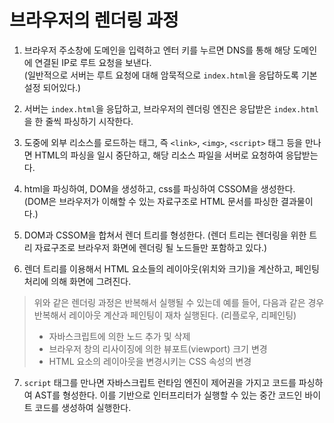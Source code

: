 # 브라우저의 렌더링 과정

1. 브라우저 주소창에 도메인을 입력하고 엔터 키를 누르면 DNS를 통해 해당 도메인에 연결된 IP로 루트 요청을 보낸다.  
   (일반적으로 서버는 루트 요청에 대해 암묵적으로 `index.html`을 응답하도록 기본 설정 되어있다.)

2. 서버는 `index.html`을 응답하고, 브라우저의 렌더링 엔진은 응답받은 `index.html`을 한 줄씩 파싱하기 시작한다.

3. 도중에 외부 리소스를 로드하는 태그, 즉 `<link>`, `<img>`, `<script>` 태그 등을 만나면 HTML의 파싱을 일시 중단하고, 해당 리소스 파일을 서버로 요청하여 응답받는다.

4. html을 파싱하여, DOM을 생성하고, css를 파싱하여 CSSOM을 생성한다.  
   (DOM은 브라우저가 이해할 수 있는 자료구조로 HTML 문서를 파싱한 결과물이다.)

5. DOM과 CSSOM을 합쳐서 렌더 트리를 형성한다. (렌더 트리는 렌더링을 위한 트리 자료구조로 브라우저 화면에 렌더링 될 노드들만 포함하고 있다.)

6. 렌더 트리를 이용해서 HTML 요소들의 레이아웃(위치와 크기)을 계산하고, 페인팅 처리에 의해 화면에 그려진다.

> 위와 같은 렌더링 과정은 반복해서 실행될 수 있는데 예를 들어, 다음과 같은 경우 반복해서 레이아웃 계산과 페인팅이 재차 실행된다. (리플로우, 리페인팅)
>
> - 자바스크립트에 의한 노드 추가 및 삭제
> - 브라우저 창의 리사이징에 의한 뷰포트(viewport) 크기 변경
> - HTML 요소의 레이아웃을 변경시키는 CSS 속성의 변경

7. `script` 태그를 만나면 자바스크립트 런타임 엔진이 제어권을 가지고 코드를 파싱하여 AST를 형성한다. 이를 기반으로 인터프리터가 실행할 수 있는 중간 코드인 바이트 코드를 생성하여 실행한다.
